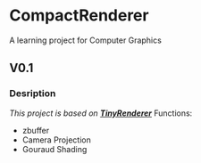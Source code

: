 # CompactRenderer
A learning project for Computer Graphics
## V0.1
### Desription
_This project is based on **[TinyRenderer](https://github.com/ssloy/tinyrenderer)**_
Functions:
- zbuffer
- Camera Projection
- Gouraud Shading
